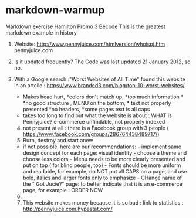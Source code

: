 # markdown-warmup
Markdown exercise Hamilton Promo 3 Becode
This is the greatest markdown example in history

1. Website: http://www.pennyjuice.com/htmlversion/whoispj.htm  , pennyjuice.com
2. Is it updated frequently?
    The Code was last updated 21 January 2012, so no.
3. With a Google search :"Worst Websites of All Time"
    found this website in an artcile : https://www.branded3.com/blog/top-10-worst-websites/
    
   * Makes head hurt,
   *colors don't match up, 
   *too much information *
   *no good structure , 
    MENU on the bottom, *
    text not properly presented
    *no headers,
    *some pages text is all caps
    * takes too long to find out what the website is about : WHAT is Pennyjuice?
    e-commerce unfindable, not properly indexed
    
    4. not present at all : there is a Facebook group with 3 people ( https://www.facebook.com/groups/286764438489717/)
    5.  Burn, destroy and start anew
      * if not possible, here are our recommendations:
       - implement same design concept for each page: visual identity
       - choose a theme and choose less colors
       - Menu needs to be more clearly presented and put on top ( for blind people, too)
       - Fonts should be more uniform and readable, for example, do NOT put all CAPS on a page, and use bold, italics and larger fonts only to emphasize
       - CHange name of the " Got Jucie?" page: to better indicate that it is an e-commerce page, for example : ORDER NOW
       
    
    6.
    7. This website makes money because it is so bad : link to statistics : http://pennyjuice.com.hypestat.com/
    
    


